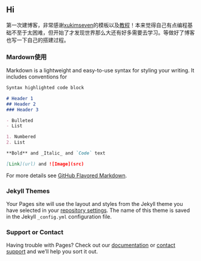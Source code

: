 ## Hi

第一次建博客，非常感谢[xukimseven](https://github.com/xukimseven/HardCandy-Jekyll)的模板以及[教程](http://jekyllthemes.org/themes/HardCandy-Jekyll/)！本来觉得自己有点编程基础不至于太困难，但开始了才发现世界那么大还有好多需要去学习。等做好了博客也写一下自己的搭建过程。

### Mardown使用

Markdown is a lightweight and easy-to-use syntax for styling your writing. It includes conventions for

```markdown
Syntax highlighted code block

# Header 1
## Header 2
### Header 3

- Bulleted
- List

1. Numbered
2. List

**Bold** and _Italic_ and `Code` text

[Link](url) and ![Image](src)
```

For more details see [GitHub Flavored Markdown](https://guides.github.com/features/mastering-markdown/).

### Jekyll Themes

Your Pages site will use the layout and styles from the Jekyll theme you have selected in your [repository settings](https://github.com/Saraline1/Saraline1.github.io/settings). The name of this theme is saved in the Jekyll `_config.yml` configuration file.

### Support or Contact

Having trouble with Pages? Check out our [documentation](https://help.github.com/categories/github-pages-basics/) or [contact support](https://github.com/contact) and we’ll help you sort it out.
